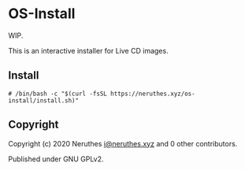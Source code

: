 # OS-Install

WIP.

This is an interactive installer for Live CD images.

## Install

```
# /bin/bash -c "$(curl -fsSL https://neruthes.xyz/os-install/install.sh)"
```

## Copyright

Copyright (c) 2020 Neruthes <i@neruthes.xyz> and 0 other contributors.

Published under GNU GPLv2.
